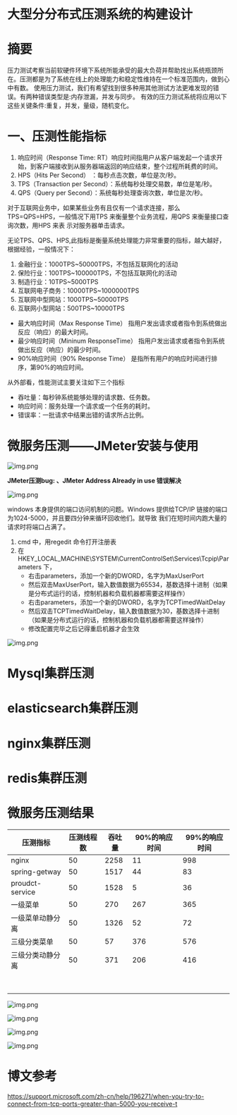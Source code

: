 # 大型分分布式压测系统的构建设计

# 摘要
压力测试考察当前软硬件环境下系统所能承受的最大负荷并帮助找出系统瓶颈所在。压测都是为了系统在线上的处理能力和稳定性维持在一个标准范围内，做到心中有数。
使用压力测试，我们有希望找到很多种用其他测试方法更难发现的错误。有两种错误类型是:内存泄漏，并发与同步。
有效的压力测试系统将应用以下这些关键条件:重复，并发，量级，随机变化。

# 一、压测性能指标
1. 响应时间（Response Time: RT）响应时间指用户从客户端发起一个请求开始，到客户端接收到从服务器端返回的响应结束，整个过程所耗费的时间。
2. HPS（Hits Per Second） ：每秒点击次数，单位是次/秒。
3. TPS（Transaction per Second）：系统每秒处理交易数，单位是笔/秒。
4. QPS（Query per Second）：系统每秒处理查询次数，单位是次/秒。

对于互联网业务中，如果某些业务有且仅有一个请求连接，那么TPS=QPS=HPS，一般情况下用TPS 来衡量整个业务流程，用QPS 来衡量接口查询次数，用HPS 来表
示对服务器单击请求。

无论TPS、QPS、HPS,此指标是衡量系统处理能力非常重要的指标，越大越好，根据经验，一般情况下：
1. 金融行业：1000TPS~50000TPS，不包括互联网化的活动
2. 保险行业：100TPS~100000TPS，不包括互联网化的活动
3. 制造行业：10TPS~5000TPS
4. 互联网电子商务：10000TPS~1000000TPS
5. 互联网中型网站：1000TPS~50000TPS
6. 互联网小型网站：500TPS~10000TPS

- 最大响应时间（Max Response Time） 指用户发出请求或者指令到系统做出反应（响应）的最大时间。
- 最少响应时间（Mininum ResponseTime） 指用户发出请求或者指令到系统做出反应（响应）的最少时间。
- 90%响应时间（90% Response Time） 是指所有用户的响应时间进行排序，第90%的响应时间。

从外部看，性能测试主要关注如下三个指标
- 吞吐量：每秒钟系统能够处理的请求数、任务数。
- 响应时间：服务处理一个请求或一个任务的耗时。
- 错误率：一批请求中结果出错的请求所占比例。

# 微服务压测——JMeter安装与使用


![img.png](images/baidu压测示例.png)

**JMeter压测bug: 、JMeter Address Already in use 错误解决**

![img.png](images/JMeterAddress错误.png)

windows 本身提供的端口访问机制的问题。Windows 提供给TCP/IP 链接的端口为1024-5000，并且要四分钟来循环回收他们。就导致
我们在短时间内跑大量的请求时将端口占满了。

1. cmd 中，用regedit 命令打开注册表
2. 在HKEY_LOCAL_MACHINE\SYSTEM\CurrentControlSet\Services\Tcpip\Parameters 下，
   - 右击parameters，添加一个新的DWORD，名字为MaxUserPort
   - 然后双击MaxUserPort，输入数值数据为65534，基数选择十进制（如果是分布式运行的话，控制机器和负载机器都需要这样操作）
   - 右击parameters，添加一个新的DWORD，名字为TCPTimedWaitDelay
   - 然后双击TCPTimedWaitDelay，输入数值数据为30，基数选择十进制（如果是分布式运行的话，控制机器和负载机器都需要这样操作）
   - 修改配置完毕之后记得重启机器才会生效
   
![img.png](images/window压测配置修改.png)


# Mysql集群压测


# elasticsearch集群压测


# nginx集群压测



# redis集群压测



# 微服务压测结果


| 压测指标              | 压测线程数 | 吞吐量  | 90%的响应时间 | 99%的响应时间 |
|-------------------|-------|------|----------|----------|
| nginx             | 50    | 2258 | 11       | 998      |
| spring-getway     | 50    | 1517 | 44       | 83       |
| proudct-service   | 50    | 1528 | 5        | 36       |
| 一级菜单            | 50    | 270  | 267      | 365      |
| 一级菜单动静分离      | 50    | 1326 | 52       | 72       |
| 三级分类菜单         | 50    | 57   | 376      | 576      |
| 三级分类动静分离     | 50    | 371  | 206      | 416      |
|                   |       |      |          |          |
|                   |       |      |          |          |
|                   |       |      |          |          |
|                   |       |      |          |          |
|                   |       |      |          |          |
|                   |       |      |          |          |
|                   |       |      |          |          |
|                   |       |      |          |          |


![img.png](images/springgetwayjvm监控.png)

![img.png](images/一级菜单的压测.png)

![img.png](images/三级菜单压测.png)

![img.png](images/添加缓存后的压测数据.png)




# 博文参考

https://support.microsoft.com/zh-cn/help/196271/when-you-try-to-connect-from-tcp-ports-greater-than-5000-you-receive-t




